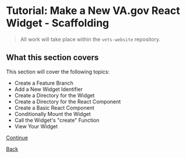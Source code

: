 #   Tutorial: Make a New VA.gov React Widget - Scaffolding

> All work will take place within the `vets-website` repository.

## What this section covers

This section will cover the following topics:

- Create a Feature Branch
- Add a New Widget Identifier
- Create a Directory for the Widget
- Create a Directory for the React Component
- Create a Basic React Component
- Conditionally Mount the Widget
- Call the Widget's "create" Function
- View Your Widget

[Continue](./2_FEATURE_BRANCH.md)

[Back](../introduction/4_CONDITIONAL_MOUNTING.md)
